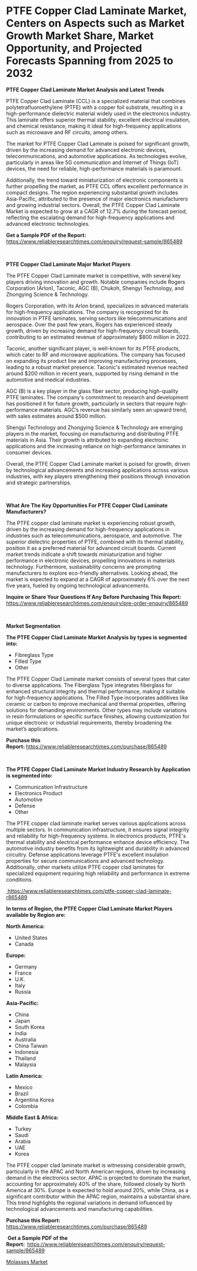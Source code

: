 <p><h1>PTFE Copper Clad Laminate Market, Centers on Aspects such as Market Growth Market Share, Market Opportunity, and Projected Forecasts Spanning from 2025 to 2032</h1></p><p><strong>PTFE Copper Clad Laminate Market Analysis and Latest Trends</strong></p>
<p><p>PTFE Copper Clad Laminate (CCL) is a specialized material that combines polytetrafluoroethylene (PTFE) with a copper foil substrate, resulting in a high-performance dielectric material widely used in the electronics industry. This laminate offers superior thermal stability, excellent electrical insulation, and chemical resistance, making it ideal for high-frequency applications such as microwave and RF circuits, among others.</p><p>The market for PTFE Copper Clad Laminate is poised for significant growth, driven by the increasing demand for advanced electronic devices, telecommunications, and automotive applications. As technologies evolve, particularly in areas like 5G communication and Internet of Things (IoT) devices, the need for reliable, high-performance materials is paramount. </p><p>Additionally, the trend toward miniaturization of electronic components is further propelling the market, as PTFE CCL offers excellent performance in compact designs. The region experiencing substantial growth includes Asia-Pacific, attributed to the presence of major electronics manufacturers and growing industrial sectors. Overall, the PTFE Copper Clad Laminate Market is expected to grow at a CAGR of 12.7% during the forecast period, reflecting the escalating demand for high-frequency applications and advanced electronic technologies.</p></p>
<p><strong>Get a Sample PDF of the Report:&nbsp;</strong> <a href="https://www.reliableresearchtimes.com/enquiry/request-sample/865489?utm_campaign=2740&utm_medium=2&utm_source=Github&utm_content=ia&utm_term=02042025&utm_id=ptfe-copper-clad-laminate">https://www.reliableresearchtimes.com/enquiry/request-sample/865489</a></p>
<p>&nbsp;</p>
<p><strong>PTFE Copper Clad Laminate Major Market Players</strong></p>
<p><p>The PTFE Copper Clad Laminate market is competitive, with several key players driving innovation and growth. Notable companies include Rogers Corporation (Arlon), Taconic, AGC (B), Chukoh, Shengyi Technology, and Zhongying Science & Technology.</p><p>Rogers Corporation, with its Arlon brand, specializes in advanced materials for high-frequency applications. The company is recognized for its innovation in PTFE laminates, serving sectors like telecommunications and aerospace. Over the past few years, Rogers has experienced steady growth, driven by increasing demand for high-frequency circuit boards, contributing to an estimated revenue of approximately $800 million in 2022.</p><p>Taconic, another significant player, is well-known for its PTFE products, which cater to RF and microwave applications. The company has focused on expanding its product line and improving manufacturing processes, leading to a robust market presence. Taconic's estimated revenue reached around $200 million in recent years, supported by rising demand in the automotive and medical industries.</p><p>AGC (B) is a key player in the glass fiber sector, producing high-quality PTFE laminates. The company's commitment to research and development has positioned it for future growth, particularly in sectors that require high-performance materials. AGC’s revenue has similarly seen an upward trend, with sales estimates around $500 million.</p><p>Shengyi Technology and Zhongying Science & Technology are emerging players in the market, focusing on manufacturing and distributing PTFE materials in Asia. Their growth is attributed to expanding electronic applications and the increasing reliance on high-performance laminates in consumer devices.</p><p>Overall, the PTFE Copper Clad Laminate market is poised for growth, driven by technological advancements and increasing applications across various industries, with key players strengthening their positions through innovation and strategic partnerships.</p></p>
<p>&nbsp;</p>
<p><strong>What Are The Key Opportunities For PTFE Copper Clad Laminate Manufacturers?</strong></p>
<p><p>The PTFE copper clad laminate market is experiencing robust growth, driven by the increasing demand for high-frequency applications in industries such as telecommunications, aerospace, and automotive. The superior dielectric properties of PTFE, combined with its thermal stability, position it as a preferred material for advanced circuit boards. Current market trends indicate a shift towards miniaturization and higher performance in electronic devices, propelling innovations in materials technology. Furthermore, sustainability concerns are prompting manufacturers to explore eco-friendly alternatives. Looking ahead, the market is expected to expand at a CAGR of approximately 6% over the next five years, fueled by ongoing technological advancements.</p></p>
<p><strong>Inquire or Share Your Questions If Any Before Purchasing This Report:</strong> <a href="https://www.reliableresearchtimes.com/enquiry/pre-order-enquiry/865489?utm_campaign=2740&utm_medium=2&utm_source=Github&utm_content=ia&utm_term=02042025&utm_id=ptfe-copper-clad-laminate">https://www.reliableresearchtimes.com/enquiry/pre-order-enquiry/865489</a></p>
<p>&nbsp;</p>
<p><strong>Market Segmentation</strong></p>
<p><strong>The PTFE Copper Clad Laminate Market Analysis by types is segmented into:</strong></p>
<p><ul><li>Fibreglass Type</li><li>Filled Type</li><li>Other</li></ul></p>
<p><p>The PTFE Copper Clad Laminate market consists of several types that cater to diverse applications. The Fiberglass Type integrates fiberglass for enhanced structural integrity and thermal performance, making it suitable for high-frequency applications. The Filled Type incorporates additives like ceramic or carbon to improve mechanical and thermal properties, offering solutions for demanding environments. Other types may include variations in resin formulations or specific surface finishes, allowing customization for unique electronic or industrial requirements, thereby broadening the market’s applications.</p></p>
<p><strong>Purchase this Report:&nbsp;</strong><a href="https://www.reliableresearchtimes.com/purchase/865489?utm_campaign=2740&utm_medium=2&utm_source=Github&utm_content=ia&utm_term=02042025&utm_id=ptfe-copper-clad-laminate">https://www.reliableresearchtimes.com/purchase/865489</a></p>
<p>&nbsp;</p>
<p><strong>The PTFE Copper Clad Laminate Market Industry Research by Application is segmented into:</strong></p>
<p><ul><li>Communication Infrastructure</li><li>Electronics Product</li><li>Automotive</li><li>Defense</li><li>Other</li></ul></p>
<p><p>The PTFE copper clad laminate market serves various applications across multiple sectors. In communication infrastructure, it ensures signal integrity and reliability for high-frequency systems. In electronics products, PTFE's thermal stability and electrical performance enhance device efficiency. The automotive industry benefits from its lightweight and durability in advanced circuitry. Defense applications leverage PTFE's excellent insulation properties for secure communications and advanced technology. Additionally, other markets utilize PTFE copper clad laminates for specialized equipment requiring high reliability and performance in extreme conditions.</p></p>
<p><a href="https://www.reliableresearchtimes.com/ptfe-copper-clad-laminate-r865489?utm_campaign=2740&utm_medium=2&utm_source=Github&utm_content=ia&utm_term=02042025&utm_id=ptfe-copper-clad-laminate">&nbsp;https://www.reliableresearchtimes.com/ptfe-copper-clad-laminate-r865489</a></p>
<p><strong>In terms of Region, the PTFE Copper Clad Laminate Market Players available by Region are:</strong></p>
<p>
    <p> <strong> North America: </strong>
        <ul>
            <li>United States</li>
            <li>Canada</li>
        </ul>
        </p> 
    <p> <strong> Europe: </strong>
        <ul>
            <li>Germany</li>
            <li>France</li>
            <li>U.K.</li>
            <li>Italy</li>
            <li>Russia</li>
        </ul>
        </p> 
    <p> <strong> Asia-Pacific: </strong>
        <ul>
            <li>China</li>
            <li>Japan</li>
            <li>South Korea</li>
            <li>India</li>
            <li>Australia</li>
            <li>China Taiwan</li>
            <li>Indonesia</li>
            <li>Thailand</li>
            <li>Malaysia</li>
        </ul>
        </p> 
    <p> <strong> Latin America: </strong>
        <ul>
            <li>Mexico</li>
            <li>Brazil</li>
            <li>Argentina Korea</li>
            <li>Colombia</li>
        </ul>
        </p> 
    <p> <strong> Middle East & Africa: </strong>
        <ul>
            <li>Turkey</li>
            <li>Saudi</li>
            <li>Arabia</li>
            <li>UAE</li>
            <li>Korea</li>
        </ul>
    </p>
    </p>
<p><p>The PTFE copper clad laminate market is witnessing considerable growth, particularly in the APAC and North American regions, driven by increasing demand in the electronics sector. APAC is projected to dominate the market, accounting for approximately 40% of the share, followed closely by North America at 30%. Europe is expected to hold around 20%, while China, as a significant contributor within the APAC region, maintains a substantial share. This trend highlights the regional variations in demand influenced by technological advancements and manufacturing capabilities.</p></p>
<p><strong>Purchase this Report: </strong><a href="https://www.reliableresearchtimes.com/purchase/865489?utm_campaign=2740&utm_medium=2&utm_source=Github&utm_content=ia&utm_term=02042025&utm_id=ptfe-copper-clad-laminate">https://www.reliableresearchtimes.com/purchase/865489</a></p>
<p>&nbsp;<strong>Get a Sample PDF of the Report:&nbsp;&nbsp;</strong><a href="https://www.reliableresearchtimes.com/enquiry/request-sample/865489?utm_campaign=2740&utm_medium=2&utm_source=Github&utm_content=ia&utm_term=02042025&utm_id=ptfe-copper-clad-laminate">https://www.reliableresearchtimes.com/enquiry/request-sample/865489</a></p>
<p><strong></strong></p>
<p><p><a href="https://github.com/djembashote/Market-Research-Report-List-1/blob/main/molasses-market.md?utm_campaign=2740&utm_medium=2&utm_source=Github&utm_content=ia&utm_term=02042025&utm_id=ptfe-copper-clad-laminate">Molasses Market</a></p></p>